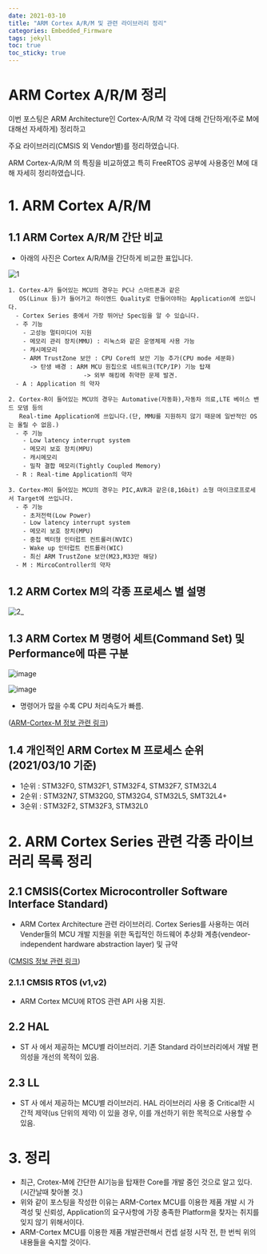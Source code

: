 ```yaml
---
date: 2021-03-10
title: "ARM Cortex A/R/M 및 관련 라이브러리 정리"
categories: Embedded_Firmware
tags: jekyll
toc: true  
toc_sticky: true 
---
```


ARM Cortex A/R/M 정리
=============
이번 포스팅은 ARM Architecture인 Cortex-A/R/M 각 각에 대해 간단하게(주로 M에 대해선 자세하게) 정리하고

주요 라이브러리(CMSIS 외 Vendor별)를 정리하였습니다.

ARM Cortex-A/R/M 의 특징을 비교하였고 특히 FreeRTOS 공부에 사용중인 M에 대해 자세히 정리하였습니다.

# 1. ARM Cortex A/R/M
## 1.1 ARM Cortex A/R/M 간단 비교
* 아래의 사진은 Cortex A/R/M을 간단하게 비교한 표입니다.

![1](https://user-images.githubusercontent.com/79636864/110550102-65dc6a00-8176-11eb-8fd6-7cc797fdb57c.jpg)

```
1. Cortex-A가 들어있는 MCU의 경우는 PC나 스마트폰과 같은 
   OS(Linux 등)가 들어가고 하이엔드 Quality로 만들어야하는 Application에 쓰입니다.
  - Cortex Series 중에서 가장 뛰어난 Spec임을 알 수 있습니다.
  - 주 기능
    - 고성능 멀티미디어 지원
    - 메모리 관리 장치(MMU) : 리눅스와 같은 운영체제 사용 가능
    - 캐시메모리
    - ARM TrustZone 보안 : CPU Core의 보안 기능 추가(CPU mode 세분화)
      -> 탄생 배경 : ARM MCU 원칩으로 네트워크(TCP/IP) 기능 탑재 
                     -> 외부 해킹에 취약한 문제 발견.  
  - A : Application 의 약자
```

```
2. Cortex-R이 들어있는 MCU의 경우는 Automative(자동화),자동차 의료,LTE 베이스 밴드 모뎀 등의 
   Real-time Application에 쓰입니다.(단, MMU를 지원하지 않기 때문에 일반적인 OS는 올릴 수 없음.)
  - 주 기능
    - Low latency interrupt system
    - 메모리 보호 장치(MPU)
    - 캐시메모리
    - 밀착 결합 메모리(Tightly Coupled Memory)
  - R : Real-time Application의 약자 
```

```
3. Cortex-M이 들어있는 MCU의 경우는 PIC,AVR과 같은(8,16bit) 소형 마이크로프로세서 Target에 쓰입니다.
  - 주 기능
    - 초저전력(Low Power)
    - Low latency interrupt system
    - 메모리 보호 장치(MPU)
    - 중첩 벡터형 인터럽트 컨트롤러(NVIC)
    - Wake up 인터럽트 컨트롤러(WIC)
    - 최신 ARM TrustZone 보안(M23,M33만 해당)
  - M : MircoController의 약자 
```

## 1.2 ARM Cortex M의 각종 프로세스 별 설명

![2_](https://user-images.githubusercontent.com/79636864/110556013-0b94d680-8181-11eb-9adf-baf7552a6b3e.jpg)

## 1.3 ARM Cortex M 명령어 세트(Command Set) 및 Performance에 따른 구분

![image](https://user-images.githubusercontent.com/79636864/110553466-595b1000-817c-11eb-9c82-4a4e7c4e5ec0.png)

![image](https://user-images.githubusercontent.com/79636864/110553538-7abbfc00-817c-11eb-8056-8e9e02de7d29.png)

* 명령어가 많을 수록 CPU 처리속도가 빠름.

([ARM-Cortex-M 정보 관련 링크](https://mccoycomponents.com/blog/view/arm-cortex-m-family-introduction))

## 1.4 개인적인 ARM Cortex M 프로세스 순위(2021/03/10 기준)
* 1순위 : STM32F0, STM32F1, STM32F4, STM32F7, STM32L4
* 2순위 : STM32N7, STM32G0, STM32G4, STM32L5, SMT32L4+
* 3순위 : STM32F2, STM32F3, STM32L0

# 2. ARM Cortex Series 관련 각종 라이브러리 목록 정리
## 2.1 CMSIS(Cortex Microcontroller Software Interface Standard)
* ARM Cortex Architecture 관련 라이브러리. Cortex Series를 사용하는 여러 Vender들의
  MCU 개발 지원을 위한 독립적인 하드웨어 추상화 계층(vendeor-independent hardware abstraction layer)
  및 규약
  
([CMSIS 정보 관련 링크](https://developer.arm.com/tools-and-software/embedded/cmsis))  

### 2.1.1 CMSIS RTOS (v1,v2)
* ARM Cortex MCU에 RTOS 관련 API 사용 지원.
  
## 2.2 HAL
* ST 사 에서 제공하는 MCU별 라이브러리. 기존 Standard 라이브러리에서 개발 편의성을 개선의 목적이 있음.

## 2.3 LL
* ST 사 에서 제공하는 MCU별 라이브러리. HAL 라이브러리 사용 중 Critical한 시간적 제약(us 단위의 제약)
  이 있을 경우, 이를 개선하기 위한 목적으로 사용할 수 있음.

# 3. 정리
* 최근, Crotex-M에 간단한 AI기능을 탑재한 Core를 개발 중인 것으로 알고 있다.(시간날때 찾아볼 것.)
* 위와 같이 포스팅을 작성한 이유는 ARM-Cortex MCU를 이용한 제품 개발 시 
  가격성 및 신뢰성, Application의 요구사항에 가장 충족한 Platform을 찾자는 취지를 잊지 않기 위해서이다.
* ARM-Cortex MCU를 이용한 제품 개발관련해서 컨셉 설정 시작 전, 한 번씩 위의 내용들을 숙지할 것이다.
